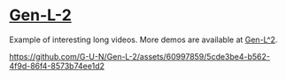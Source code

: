 # [Gen-L-2](https://gen-l-2.github.io)


Example of interesting long videos. More demos are available at [Gen-L^2](https://gen-l-2.github.io). 

https://github.com/G-U-N/Gen-L-2/assets/60997859/5cde3be4-b562-4f9d-86f4-8573b74ee1d2


